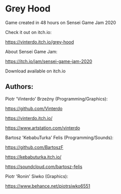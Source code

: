 # Grey Hood

Game created in 48 hours on Sensei Game Jam 2020

Check it out on itch.io: 

https://vinterdo.itch.io/grey-hood

About Sensei Game Jam:

https://itch.io/jam/sensei-game-jam-2020

Download available on itch.io

## Authors:

Piotr 'Vinterdo' Brzeźny (Programming/Graphics):

https://github.com/Vinterdo

https://vinterdo.itch.io/

https://www.artstation.com/vinterdo

Bartosz 'KebabuTurka' Felis (Programming/Sounds): 

https://github.com/BartoszF

https://kebabuturka.itch.io/

https://soundcloud.com/bartosz-felis

Piotr 'Ronin' Siwko (Graphics): 

https://www.behance.net/piotrsiwko6551
